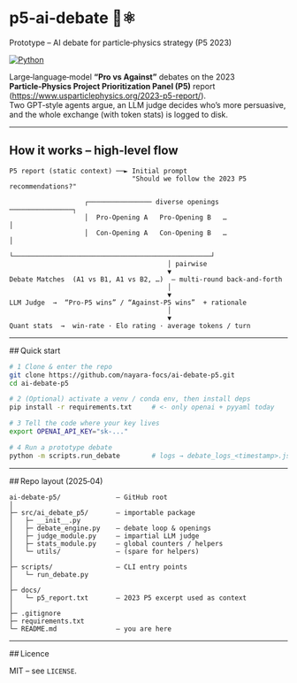 # p5‑ai‑debate 🤖⚛️  
Prototype – AI debate for particle‑physics strategy (P5 2023)

[![Python](https://img.shields.io/badge/python-3.10%2B-blue.svg)](https://www.python.org/)


Large‑language‑model **“Pro vs Against”** debates on the 2023 **Particle‑Physics Project Prioritization Panel (P5)** report (https://www.usparticlephysics.org/2023-p5-report/).  
Two GPT‑style agents argue, an LLM judge decides who’s more persuasive, and the whole exchange (with token stats) is logged to disk.

---

## How it works – high‑level flow

```
P5 report (static context) ──► Initial prompt
                               "Should we follow the 2023 P5 recommendations?"

                   ┌──────────────── diverse openings ────────────────┐
                   │  Pro‑Opening A   Pro‑Opening B   …               │
                   │  Con‑Opening A   Con‑Opening B   …               │
                   └──────────────────────────────────────────────────┘
                                        │ pairwise
                                        ▼
Debate Matches  (A1 vs B1, A1 vs B2, …)  – multi‑round back‑and‑forth
                                        │
                                        ▼
LLM Judge  →  “Pro‑P5 wins” / “Against‑P5 wins”  + rationale
                                        │
                                        ▼
Quant stats  →  win‑rate · Elo rating · average tokens / turn
```

---

## Quick start

```bash
# 1 Clone & enter the repo
git clone https://github.com/nayara-focs/ai-debate-p5.git
cd ai-debate-p5

# 2 (Optional) activate a venv / conda env, then install deps
pip install -r requirements.txt     # <- only openai + pyyaml today

# 3 Tell the code where your key lives
export OPENAI_API_KEY="sk‑..."

# 4 Run a prototype debate
python -m scripts.run_debate        # logs → debate_logs_<timestamp>.json
```

---

## Repo layout (2025‑04)

```
ai‑debate‑p5/              – GitHub root
│
├─ src/ai_debate_p5/       – importable package
│   ├─ __init__.py
│   ├─ debate_engine.py    – debate loop & openings
│   ├─ judge_module.py     – impartial LLM judge
│   ├─ stats_module.py     – global counters / helpers
│   └─ utils/              – (spare for helpers)
│
├─ scripts/                – CLI entry points
│   └─ run_debate.py
│
├─ docs/
│   └─ p5_report.txt       – 2023 P5 excerpt used as context
│
├─ .gitignore
├─ requirements.txt
└─ README.md               – you are here
```

---

## Licence

MIT – see `LICENSE`.